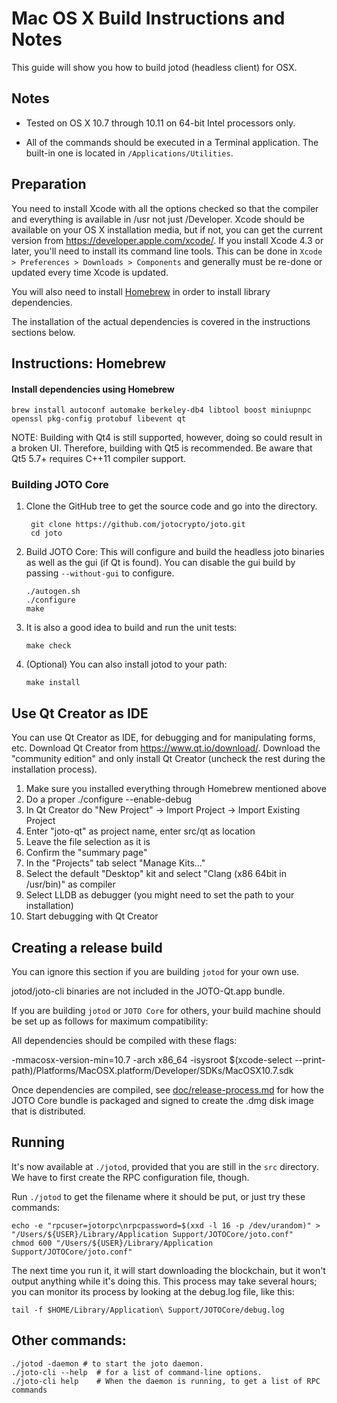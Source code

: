 Mac OS X Build Instructions and Notes
====================================
This guide will show you how to build jotod (headless client) for OSX.

Notes
-----

* Tested on OS X 10.7 through 10.11 on 64-bit Intel processors only.

* All of the commands should be executed in a Terminal application. The
built-in one is located in `/Applications/Utilities`.

Preparation
-----------

You need to install Xcode with all the options checked so that the compiler
and everything is available in /usr not just /Developer. Xcode should be
available on your OS X installation media, but if not, you can get the
current version from https://developer.apple.com/xcode/. If you install
Xcode 4.3 or later, you'll need to install its command line tools. This can
be done in `Xcode > Preferences > Downloads > Components` and generally must
be re-done or updated every time Xcode is updated.

You will also need to install [Homebrew](http://brew.sh) in order to install library
dependencies.

The installation of the actual dependencies is covered in the instructions
sections below.

Instructions: Homebrew
----------------------

#### Install dependencies using Homebrew

    brew install autoconf automake berkeley-db4 libtool boost miniupnpc openssl pkg-config protobuf libevent qt

NOTE: Building with Qt4 is still supported, however, doing so could result in a broken UI. Therefore, building with Qt5 is recommended. Be aware that Qt5 5.7+ requires C++11 compiler support.

### Building JOTO Core

1. Clone the GitHub tree to get the source code and go into the directory.

        git clone https://github.com/jotocrypto/joto.git
        cd joto

2.  Build JOTO Core:
    This will configure and build the headless joto binaries as well as the gui (if Qt is found).
    You can disable the gui build by passing `--without-gui` to configure.

        ./autogen.sh
        ./configure
        make

3.  It is also a good idea to build and run the unit tests:

        make check

4.  (Optional) You can also install jotod to your path:

        make install

Use Qt Creator as IDE
------------------------
You can use Qt Creator as IDE, for debugging and for manipulating forms, etc.
Download Qt Creator from https://www.qt.io/download/. Download the "community edition" and only install Qt Creator (uncheck the rest during the installation process).

1. Make sure you installed everything through Homebrew mentioned above
2. Do a proper ./configure --enable-debug
3. In Qt Creator do "New Project" -> Import Project -> Import Existing Project
4. Enter "joto-qt" as project name, enter src/qt as location
5. Leave the file selection as it is
6. Confirm the "summary page"
7. In the "Projects" tab select "Manage Kits..."
8. Select the default "Desktop" kit and select "Clang (x86 64bit in /usr/bin)" as compiler
9. Select LLDB as debugger (you might need to set the path to your installation)
10. Start debugging with Qt Creator

Creating a release build
------------------------
You can ignore this section if you are building `jotod` for your own use.

jotod/joto-cli binaries are not included in the JOTO-Qt.app bundle.

If you are building `jotod` or `JOTO Core` for others, your build machine should be set up
as follows for maximum compatibility:

All dependencies should be compiled with these flags:

 -mmacosx-version-min=10.7
 -arch x86_64
 -isysroot $(xcode-select --print-path)/Platforms/MacOSX.platform/Developer/SDKs/MacOSX10.7.sdk

Once dependencies are compiled, see [doc/release-process.md](release-process.md) for how the JOTO Core
bundle is packaged and signed to create the .dmg disk image that is distributed.

Running
-------

It's now available at `./jotod`, provided that you are still in the `src`
directory. We have to first create the RPC configuration file, though.

Run `./jotod` to get the filename where it should be put, or just try these
commands:

    echo -e "rpcuser=jotorpc\nrpcpassword=$(xxd -l 16 -p /dev/urandom)" > "/Users/${USER}/Library/Application Support/JOTOCore/joto.conf"
    chmod 600 "/Users/${USER}/Library/Application Support/JOTOCore/joto.conf"

The next time you run it, it will start downloading the blockchain, but it won't
output anything while it's doing this. This process may take several hours;
you can monitor its process by looking at the debug.log file, like this:

    tail -f $HOME/Library/Application\ Support/JOTOCore/debug.log

Other commands:
-------

    ./jotod -daemon # to start the joto daemon.
    ./joto-cli --help  # for a list of command-line options.
    ./joto-cli help    # When the daemon is running, to get a list of RPC commands
